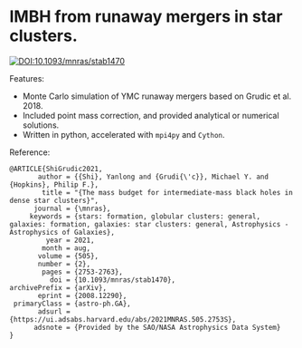 # IMBH from runaway mergers in star clusters.

[![DOI:10.1093/mnras/stab1470](http://img.shields.io/badge/DOI-10.1093/mnras/stab1470-B31B1B.svg)](https://doi.org/10.1093/mnras/stab1470)

Features:
- Monte Carlo simulation of YMC runaway mergers based on Grudic et al. 2018.
- Included point mass correction, and provided analytical or numerical solutions.
- Written in python, accelerated with `mpi4py` and `Cython`.

Reference:

```
@ARTICLE{ShiGrudic2021,
       author = {{Shi}, Yanlong and {Grudi{\'c}}, Michael Y. and {Hopkins}, Philip F.},
        title = "{The mass budget for intermediate-mass black holes in dense star clusters}",
      journal = {\mnras},
     keywords = {stars: formation, globular clusters: general, galaxies: formation, galaxies: star clusters: general, Astrophysics - Astrophysics of Galaxies},
         year = 2021,
        month = aug,
       volume = {505},
       number = {2},
        pages = {2753-2763},
          doi = {10.1093/mnras/stab1470},
archivePrefix = {arXiv},
       eprint = {2008.12290},
 primaryClass = {astro-ph.GA},
       adsurl = {https://ui.adsabs.harvard.edu/abs/2021MNRAS.505.2753S},
      adsnote = {Provided by the SAO/NASA Astrophysics Data System}
}
```
